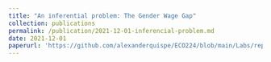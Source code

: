 ```yaml
---
title: "An inferential problem: The Gender Wage Gap"
collection: publications
permalink: /publication/2021-12-01-inferencial-problem.md
date: 2021-12-01
paperurl: 'https://github.com/alexanderquispe/ECO224/blob/main/Labs/replication_1/group3_lab1_R.ipynb'
---
```



